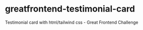 # greatfrontend-testimonial-card
Testimonial card with html/tailwind css - Great Frontend Challenge
